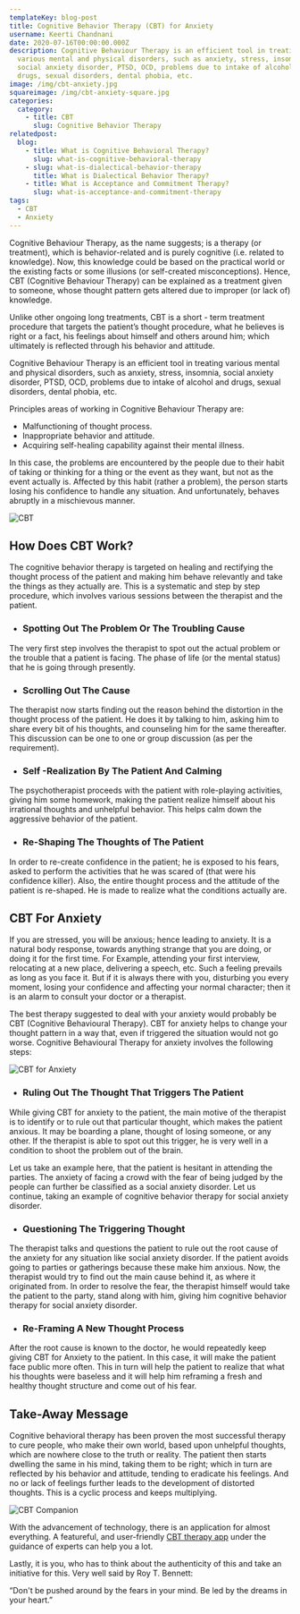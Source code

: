 ```yaml
---
templateKey: blog-post
title: Cognitive Behavior Therapy (CBT) for Anxiety
username: Keerti Chandnani
date: 2020-07-16T00:00:00.000Z
description: Cognitive Behaviour Therapy is an efficient tool in treating
  various mental and physical disorders, such as anxiety, stress, insomnia,
  social anxiety disorder, PTSD, OCD, problems due to intake of alcohol and
  drugs, sexual disorders, dental phobia, etc.
image: /img/cbt-anxiety.jpg
squareimage: /img/cbt-anxiety-square.jpg
categories:
  category:
    - title: CBT
      slug: Cognitive Behavior Therapy
relatedpost:
  blog:
    - title: What is Cognitive Behavioral Therapy?
      slug: what-is-cognitive-behavioral-therapy
    - slug: what-is-dialectical-behavior-therapy
      title: What is Dialectical Behavior Therapy?
    - title: What is Acceptance and Commitment Therapy?
      slug: what-is-acceptance-and-commitment-therapy
tags:
  - CBT
  - Anxiety
---
```

<!--StartFragment-->

Cognitive Behaviour Therapy, as the name suggests; is a therapy (or treatment), which is behavior-related and is purely cognitive (i.e. related to knowledge). Now, this knowledge could be based on the practical world or the existing facts or some illusions (or self-created misconceptions). Hence, CBT (Cognitive Behaviour Therapy) can be explained as a treatment given to someone, whose thought pattern gets altered due to improper (or lack of) knowledge.

Unlike other ongoing long treatments, CBT is a short - term treatment procedure that targets the patient’s thought procedure, what he believes is right or a fact, his feelings about himself and others around him; which ultimately is reflected through his behavior and attitude.

Cognitive Behaviour Therapy is an efficient tool in treating various mental and physical disorders, such as anxiety, stress, insomnia, social anxiety disorder, PTSD, OCD, problems due to intake of alcohol and drugs, sexual disorders, dental phobia, etc.

Principles areas of working in Cognitive Behaviour Therapy are:

* Malfunctioning of thought process.
* Inappropriate behavior and attitude.
* Acquiring self-healing capability against their mental illness.

In this case, the problems are encountered by the people due to their habit of taking or thinking for a thing or the event as they want, but not as the event actually is. Affected by this habit (rather a problem), the person starts losing his confidence to handle any situation. And unfortunately, behaves abruptly in a mischievous manner.

![CBT ](/img/cbt-3.png "CBT")

<!--StartFragment-->

## How Does CBT Work?

The cognitive behavior therapy is targeted on healing and rectifying the thought process of the patient and making him behave relevantly and take the things as they actually are. This is a systematic and step by step procedure, which involves various sessions between the therapist and the patient.

* ### Spotting Out The Problem Or The Troubling Cause

The very first step involves the therapist to spot out the actual problem or the trouble that a patient is facing. The phase of life (or the mental status) that he is going through presently.

* ### Scrolling Out The Cause

The therapist now starts finding out the reason behind the distortion in the thought process of the patient. He does it by talking to him, asking him to share every bit of his thoughts, and counseling him for the same thereafter. This discussion can be one to one or group discussion (as per the requirement).

* ### Self -Realization By The Patient And Calming

The psychotherapist proceeds with the patient with role-playing activities, giving him some homework, making the patient realize himself about his irrational thoughts and unhelpful behavior. This helps calm down the aggressive behavior of the patient.

* ### Re-Shaping The Thoughts of The Patient

In order to re-create confidence in the patient; he is exposed to his fears, asked to perform the activities that he was scared of (that were his confidence killer). Also, the entire thought process and the attitude of the patient is re-shaped. He is made to realize what the conditions actually are.

<!--StartFragment-->

## CBT For Anxiety

If you are stressed, you will be anxious; hence leading to anxiety. It is a natural body response, towards anything strange that you are doing, or doing it for the first time. For Example, attending your first interview, relocating at a new place, delivering a speech, etc. Such a feeling prevails as long as you face it. But if it is always there with you, disturbing you every moment, losing your confidence and affecting your normal character; then it is an alarm to consult your doctor or a therapist.

The best therapy suggested to deal with your anxiety would probably be CBT (Cognitive Behavioural Therapy). CBT for anxiety helps to change your thought pattern in a way that, even if triggered the situation would not go worse. Cognitive Behavioural Therapy for anxiety involves the following steps:

![CBT for Anxiety](/img/cbt.jpg "CBT for Anxiety")

<!--EndFragment-->

<!--StartFragment-->

* ### Ruling Out The Thought That Triggers The Patient

While giving CBT for anxiety to the patient, the main motive of the therapist is to identify or to rule out that particular thought, which makes the patient anxious. It may be boarding a plane, thought of losing someone, or any other. If the therapist is able to spot out this trigger, he is very well in a condition to shoot the problem out of the brain.

Let us take an example here, that the patient is hesitant in attending the parties. The anxiety of facing a crowd with the fear of being judged by the people can further be classified as a social anxiety disorder. Let us continue, taking an example of cognitive behavior therapy for social anxiety disorder.

* ### Questioning The Triggering Thought

The therapist talks and questions the patient to rule out the root cause of the anxiety for any situation like social anxiety disorder. If the patient avoids going to parties or gatherings because these make him anxious. Now, the therapist would try to find out the main cause behind it, as where it originated from. In order to resolve the fear, the therapist himself would take the patient to the party, stand along with him, giving him cognitive behavior therapy for social anxiety disorder.

* ### Re-Framing A New Thought Process

After the root cause is known to the doctor, he would repeatedly keep giving CBT for Anxiety to the patient. In this case, it will make the patient face public more often. This in turn will help the patient to realize that what his thoughts were baseless and it will help him reframing a fresh and healthy thought structure and come out of his fear.

<!--StartFragment-->

## Take-Away Message

Cognitive behavioral therapy has been proven the most successful therapy to cure people, who make their own world, based upon unhelpful thoughts, which are nowhere close to the truth or reality. The patient then starts dwelling the same in his mind, taking them to be right; which in turn are reflected by his behavior and attitude, tending to eradicate his feelings. And no or lack of feelings further leads to the development of distorted thoughts. This is a cyclic process and keeps multiplying.

![CBT Companion](/img/cbt_companion_.png "CBT Companion")

<!--EndFragment-->

<!--StartFragment-->

With the advancement of technology, there is an application for almost everything. A featureful, and user-friendly [CBT therapy app](https://www.swasth.co/cbt-companion/) under the guidance of experts can help you a lot.

Lastly, it is you, who has to think about the authenticity of this and take an initiative for this. Very well said by Roy T. Bennett:

“Don't be pushed around by the fears in your mind. Be led by the dreams in your heart.”

<!--EndFragment-->

<!--EndFragment-->

<!--EndFragment-->

<!--EndFragment-->